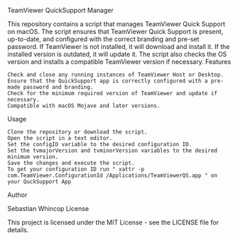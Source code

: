 TeamViewer QuickSupport Manager

This repository contains a script that manages TeamViewer Quick Support on macOS. The script ensures that TeamViewer Quick Support is present, up-to-date, and configured with the correct branding and pre-set password. If TeamViewer is not installed, it will download and install it. If the installed version is outdated, it will update it. The script also checks the OS version and installs a compatible TeamViewer version if necessary.
Features

    Check and close any running instances of TeamViewer Host or Desktop.
    Ensure that the QuickSupport app is correctly configured with a pre-made password and branding.
    Check for the minimum required version of TeamViewer and update if necessary.
    Compatible with macOS Mojave and later versions.

Usage

    Clone the repository or download the script.
    Open the script in a text editor.
    Set the configID variable to the desired configuration ID.
    Set the tvmajorVersion and tvminorVersion variables to the desired minimum version.
    Save the changes and execute the script.
    To get your configuration ID run " xattr -p com.TeamViewer.ConfigurationId /Applications/TeamViewerQS.app " on your QuckSupport App

Author

Sebastian Whincop
License

This project is licensed under the MIT License - see the LICENSE file for details.
